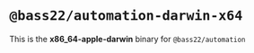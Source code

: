 # `@bass22/automation-darwin-x64`

This is the **x86_64-apple-darwin** binary for `@bass22/automation`
